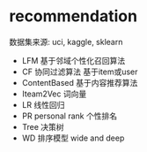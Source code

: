 #  recommendation 
  数据集来源:   uci, kaggle, sklearn
- LFM     基于邻域个性化召回算法
- CF       协同过滤算法     基于item或user
- ContentBased  基于内容推荐算法
- Iteam2Vec       词向量
- LR         线性回归
- PR  personal rank    个性排名
- Tree  决策树
- WD     排序模型      wide and deep


